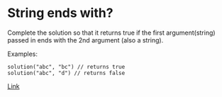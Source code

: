 # String ends with?

Complete the solution so that it returns true if the first argument(string) passed in ends with the 2nd argument (also a string).

Examples:

```
solution("abc", "bc") // returns true
solution("abc", "d") // returns false
```

[Link](https://www.codewars.com/kata/51f2d1cafc9c0f745c00037d)
